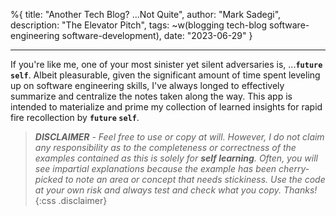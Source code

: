 %{
  title: "Another Tech Blog? ...Not Quite",
  author: "Mark Sadegi",
  description: "The Elevator Pitch",
  tags: ~w(blogging tech-blog software-engineering software-development),
  date: "2023-06-29"
}

---

If you're like me, one of your most sinister yet silent adversaries is, ...**`future` `self`**. Albeit pleasurable, given the significant amount of time spent leveling up on software engineering skills, I've always longed to effectively summarize and centralize the notes taken along the way. This app is intended to materialize and prime my collection of learned insights for rapid fire recollection by **`future` `self`**.


>_**DISCLAIMER** - Feel free to use or copy at will. However, I do not claim any responsibility as to the completeness or correctness of the examples contained as this is solely for **self learning**. Often, you will see impartial explanations because the example has been cherry-picked to note an area or concept that needs stickiness. Use the code at your own risk and always test and check what you copy. Thanks!_
>{:css .disclaimer}